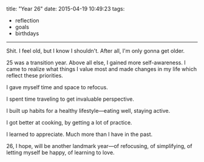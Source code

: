 title: "Year 26"
date: 2015-04-19 10:49:23
tags:
  - reflection
  - goals
  - birthdays
---

Shit. I feel old, but I know I shouldn't. After all, I'm only gonna get older.

25 was a transition year. Above all else, I gained more self-awareness. I came to realize what things I value most and made changes in my life which reflect these priorities.

I gave myself time and space to refocus.

I spent time traveling to get invaluable perspective.

I built up habits for a healthy lifestyle—eating well, staying active.

I got better at cooking, by getting a lot of practice.

I learned to appreciate. Much more than I have in the past.

26, I hope, will be another landmark year—of refocusing, of simplifying, of letting myself be happy, of learning to love.

